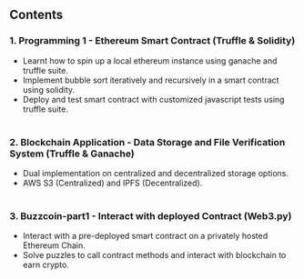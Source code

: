 ## Contents

### 1. Programming 1 - Ethereum Smart Contract (Truffle & Solidity)
   - Learnt how to spin up a local ethereum instance using ganache and truffle suite.
   - Implement bubble sort iteratively and recursively in a smart contract using solidity.
   - Deploy and test smart contract with customized javascript tests using truffle suite. <br><br>
     
### 2. Blockchain Application - Data Storage and File Verification System (Truffle & Ganache)
   - Dual implementation on centralized and decentralized storage options.
   - AWS S3 (Centralized) and IPFS (Decentralized). <br><br>
  
### 3. Buzzcoin-part1 - Interact with deployed Contract (Web3.py)
   - Interact with a pre-deployed smart contract on a privately hosted Ethereum Chain.
   - Solve puzzles to call contract methods and interact with blockchain to earn crypto.

